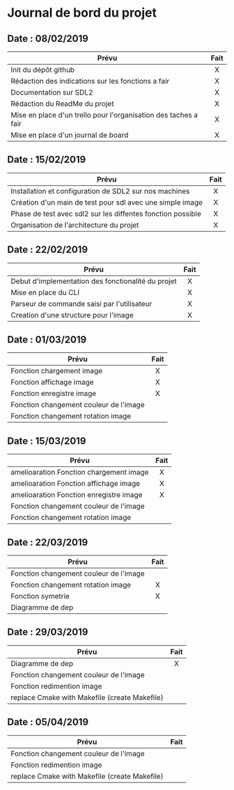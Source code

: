# Journal de bord du projet

## Date : 08/02/2019
| Prévu                                                              | Fait|
| -------------------------------------------------------------------|:---:|
| Init du dépôt github                                               | X   |
| Rédaction des indications sur les fonctions a fair                 | X   |
| Documentation sur SDL2                                             | X   |
| Rédaction du ReadMe du projet                                      | X   |
| Mise en place d'un trello pour l'organisation des taches a fair    | X   |
| Mise en place d'un journal de board                                | X   |



## Date : 15/02/2019
| Prévu                                                              | Fait|
| -------------------------------------------------------------------|:---:|
| Installation et configuration de SDL2 sur nos machines             | X   |
| Création d'un main de test pour sdl avec une simple image          | X   |
| Phase de test avec sdl2 sur les diffentes fonction possible        | X   |
| Organisation de l'architecture du projet                           | X   |



## Date : 22/02/2019
| Prévu                                                              | Fait|
| -------------------------------------------------------------------|:---:|
| Debut d'implementation des fonctionalité du projet                 | X   |
| Mise en place du CLI                 	                             | X   |
| Parseur de commande saisi par l'utilisateur                        | X   |
| Creation d'une structure pour l'image                              | X   |



## Date : 01/03/2019
| Prévu                                                              | Fait|
| -------------------------------------------------------------------|:---:|
| Fonction chargement image                                          | X   |
| Fonction affichage image                                           | X   |
| Fonction enregistre image                                          | X   |
| Fonction changement couleur de l'image                              |    |
| Fonction changement rotation image                              |    |






## Date : 15/03/2019
| Prévu                                                              | Fait|
| -------------------------------------------------------------------|:---:|
| amelioaration Fonction chargement image                                          | X   |
| amelioaration  Fonction affichage image                                           | X   |
| amelioaration Fonction enregistre image                                          | X   |
| Fonction changement couleur de l'image                              |    |
| Fonction changement rotation image                              |    |




## Date : 22/03/2019
| Prévu                                                              | Fait|
| -------------------------------------------------------------------|:---:|
| Fonction changement couleur de l'image                              |    |
| Fonction changement rotation image                              |  X  |
| Fonction symetrie                              | X   |
| Diagramme de dep                              |    |

## Date : 29/03/2019
| Prévu                                                              | Fait|
| -------------------------------------------------------------------|:---:|
| Diagramme de dep                                       |  X |
| Fonction changement couleur de l'image                              |    |
| Fonction redimention image                              |    |
| replace Cmake with Makefile (create Makefile)                            |    |




## Date : 05/04/2019
| Prévu                                                              | Fait|
| -------------------------------------------------------------------|:---:|
| Fonction changement couleur de l'image                              |    |
| Fonction redimention image                              |    |
| replace Cmake with Makefile (create Makefile)                            |    |




            


